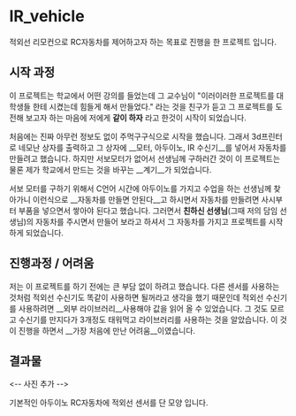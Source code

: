 # IR_vehicle
적외선 리모컨으로 RC자동차를 제어하고자 하는 목표로 진행을 한 프로젝트 입니다.

## 시작 과정

이 프로젝트는 학교에서 어떤 강의를 들었는데 그 교수님이 "이러이러한 프로젝트를 대학생들 한테 시켰는데 힘들게 해서 만들었다." 라는 것을 친구가 듣고 
그 프로젝트를 도전해 보고자 하는 마음에 저에게 __같이 하자__ 라고 한것이 시작이 되었습니다. 

처음에는 진짜 아무런 정보도 없이 주먹구구식으로 시작을 했습니다. 그래서 3d프린터로 네모난 상자를 출력하고 그 상자에 __모터, 아두이노, IR 수신기__를
넣어서 자동차를 만들려고 했습니다. 하지만 서보모터가 없어서 선생님께 구하러간 것이 이 프로젝트는 물론 제가 학교에서 만드는 것을 바꾸는 __계기__가 되었습니다.

서보 모터를 구하기 위해서 C언어 시간에 아두이노를 가지고 수업을 하는 선생님께 찾아가니 이런식으로 __자동차를 만들면 안된다__고 하시면서 자동차를 만들려면
사시부터 부품을 넣으면서 쌓아야 된다고 했습니다. 그러면서 __친하신 선생님__(그때 저의 담임 선생님)의 자동차를 주시면서 만들어 보라고 하셔서 
그 자동차를 가지고 프로젝트를 시작하게 되었습니다.

## 진행과정 / 어려움

저는 이 프로젝트를 하기 전에는 큰 부담 없이 하려고 했습니다. 다른 센서를 사용하는 것처럼 적외선 수신기도 똑같이 사용하면 될꺼라고 생각을 했기 때문인데
적외선 수신기를 사용하려면 __외부 라이브러리__사용해야 값을 읽어 올 수 있었습니다. 그 것도 모르고 수신기를 만지다가 3개정도 태워먹고 라이브러리를 사용하는
것을 알았습니다. 이 것이 진행을 하면서 __가장 처음에 만난 어려움__이였습니다. 

## 결과물

<-- 사진 추가 -->

기본적인 아두이노 RC자동차에 적외선 센서를 단 모양 입니다.
